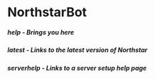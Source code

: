 # NorthstarBot

##### help - Brings you here
##### latest - Links to the latest version of Northstar
##### serverhelp - Links to a server setup help page
